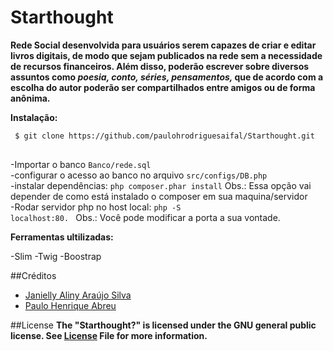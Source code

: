 # Starthought

<strong>
Rede Social desenvolvida para usuários serem capazes de criar e editar livros digitais, de modo que sejam publicados na rede sem a necessidade de recursos financeiros. Além disso, poderão escrever sobre diversos assuntos como <i> poesia, conto, séries, pensamentos, </i> que de acordo com a escolha do autor poderão ser compartilhados entre amigos ou de forma anônima.
</strong>



<p><b>Instalação:</b></p>

<pre>
<code> $ git clone https://github.com/paulohrodriguesaifal/Starthought.git 
</code>
</pre>
-Importar o banco 
	<code>Banco/rede.sql</code></br>
-configurar o acesso ao banco no arquivo 
	<code>src/configs/DB.php</code></br>
-instalar dependências: 
	<code>php composer.phar install</code> Obs.: Essa opção vai depender de como está instalado o composer em sua maquina/servidor</br>
-Rodar servidor php no host local: 
	<code>php -S localhost:80. </code> Obs.: Você pode modificar a porta a sua vontade.</br>


<p><b>Ferramentas ultilizadas:</b></p>
-Slim 
-Twig
-Boostrap

##Créditos
<ul>
  <li><a href="https://github.com/alinyaraujos"> Janielly Aliny Araújo Silva</a></li>
  
  <li><a href="https://github.com/paulohrodriguesaifal">Paulo Henrique Abreu</a></li>
</ul>

##License
<strong>The "Starthought?" is licensed under the GNU general public license. See <a href="https://github.com/paulohrodriguesaifal/Starthought/blob/master/LICENSE">License</a> File for more information.</strong>